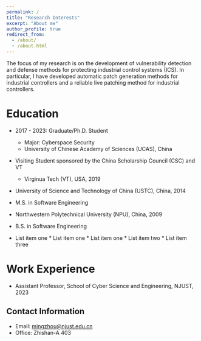 ```yaml
---
permalink: /
title: "Research Interests"
excerpt: "About me"
author_profile: true
redirect_from: 
  - /about/
  - /about.html
---
```


The focus of my research is on the development of vulnerability detection and defense methods for protecting industrial control systems (ICS). In particular, I have developed automatic patch generation methods for industrial controllers and a reliable live patching method for industrial controllers. 

Education
======
* 2017 - 2023: Graduate/Ph.D. Student
  * Major: Cyberspace Security
  * University of Chinese Academy of Sciences (UCAS), China

* Visiting Student sponsored by the China Scholarship Council (CSC) and VT
  * Virginua Tech (VT), USA, 2019

- University of Science and Technology of China (USTC), China, 2014
- M.S. in Software Engineering

- Northwestern Polytechnical University (NPU), China, 2009
- B.S. in Software Engineering


* List item one 
      * List item one 
          * List item one
          * List item two
          * List item three

Work Experience
======
- Assistant Professor, School of Cyber Science and Engineering, NJUST, 2023

Contact Information
------
- Email: mingzhou@njust.edu.cn
- Office: Zhishan-A 403
